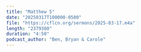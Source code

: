 ```yaml
---
title: "Matthew 5"
date: "20250317T100000-0500"
file: "https://cflcn.org/sermons/2025-03-17.m4a"
length: "2379300"
duration: "4:50"
podcast_author: "Ben, Bryan & Carole"
---
```

